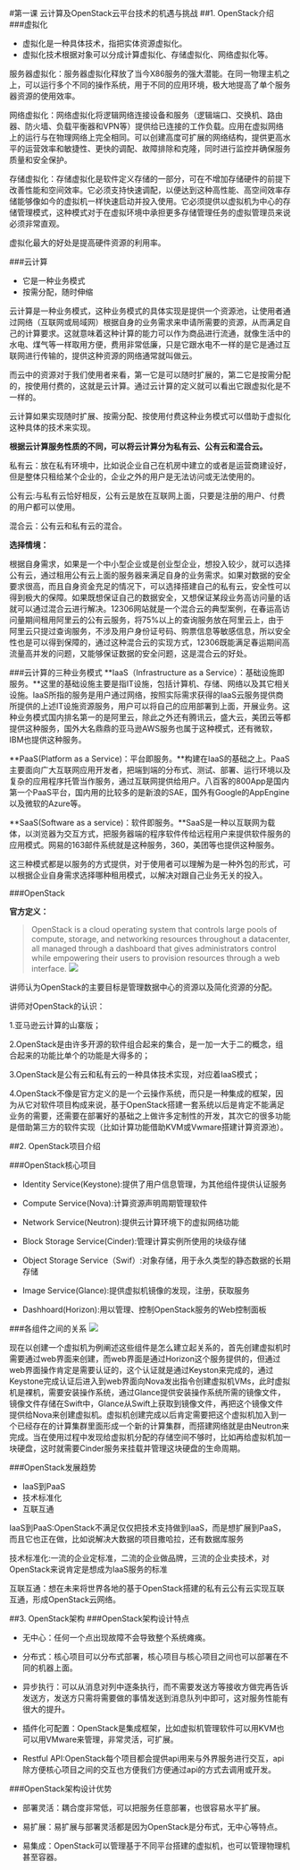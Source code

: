 #第一课 云计算及OpenStack云平台技术的机遇与挑战
##1. OpenStack介绍
###虚拟化
* 虚拟化是一种具体技术，指把实体资源虚拟化。
* 虚拟化技术根据对象可以分成计算虚拟化、存储虚拟化、网络虚拟化等。

服务器虚拟化：服务器虚拟化释放了当今X86服务的强大潜能。在同一物理主机之上，可以运行多个不同的操作系统，用于不同的应用环境，极大地提高了单个服务器资源的使用效率。

网络虚拟化：网络虚拟化将逻辑网络连接设备和服务（逻辑端口、交换机、路由器、防火墙、负载平衡器和VPN等）提供给已连接的工作负载。应用在虚拟网络上的运行与在物理网络上完全相同。可以创建高度可扩展的网络结构，提供更高水平的运营效率和敏捷性、更快的调配、故障排除和克隆，同时进行监控并确保服务质量和安全保护。

存储虚拟化：存储虚拟化是软件定义存储的一部分，可在不增加存储硬件的前提下改善性能和空间效率。它必须支持快速调配，以便达到这种高性能、高空间效率存储能够像如今的虚拟机一样快速启动并投入使用。它必须提供以虚拟机为中心的存储管理模式，这种模式对于在虚拟环境中承担更多存储管理任务的虚拟管理员来说必须非常直观。

虚拟化最大的好处是提高硬件资源的利用率。

###云计算
* 它是一种业务模式
* 按需分配，随时伸缩

云计算是一种业务模式，这种业务模式的具体实现是提供一个资源池，让使用者通过网络（互联网或局域网）根据自身的业务需求来申请所需要的资源，从而满足自己的计算要求。这就意味着这种计算的能力可以作为商品进行流通，就像生活中的水电、煤气等一样取用方便，费用非常低廉，只是它跟水电不一样的是它是通过互联网进行传输的，提供这种资源的网络通常就叫做云。

而云中的资源对于我们使用者来看，第一它是可以随时扩展的，第二它是按需分配的，按使用付费的，这就是云计算。通过云计算的定义就可以看出它跟虚拟化是不一样的。

云计算如果实现随时扩展、按需分配、按使用付费这种业务模式可以借助于虚拟化这种具体的技术来实现。

**根据云计算服务性质的不同，可以将云计算分为私有云、公有云和混合云。**

私有云：放在私有环境中，比如说企业自己在机房中建立的或者是运营商建设好，但是整体只租给某个企业的，企业之外的用户是无法访问或无法使用的。

公有云:与私有云恰好相反，公有云是放在互联网上面，只要是注册的用户、付费的用户都可以使用。

混合云：公有云和私有云的混合。

**选择情境：**

根据自身需求，如果是一个中小型企业或是创业型企业，想投入较少，就可以选择公有云，通过租用公有云上面的服务器来满足自身的业务需求。如果对数据的安全要求很高，而且自身资金充足的情况下，可以选择搭建自己的私有云，安全性可以得到极大的保障。如果既想保证自己的数据安全，又想保证某段业务高访问量的话就可以通过混合云进行解决。12306网站就是一个混合云的典型案例，在春运高访问量期间租用阿里云的公有云服务，将75%以上的查询服务放在阿里云上，由于阿里云只提过查询服务，不涉及用户身份证号码、购票信息等敏感信息，所以安全性也是可以得到保障的，通过这种混合云的实现方式，12306既能满足春运期间高流量高并发的问题，又能够保证数据的安全问题，这是混合云的好处。

###云计算的三种业务模式
**IaaS（Infrastructure as a Service）：基础设施即服务。**这里的基础设施主要是指IT设施，包括计算机、存储、网络以及其它相关设施。IaaS所指的服务是用户通过网络，按照实际需求获得的IaaS云服务提供商所提供的上述IT设施资源服务，用户可以将自己的应用部署到上面，开展业务。这种业务模式国内排名第一的是阿里云，除此之外还有腾讯云，盛大云，美团云等都提供这种服务，国外大名鼎鼎的亚马逊AWS服务也属于这种模式，还有微软，IBM也提供这种服务。

**PaaS(Platform as a Service)：平台即服务。**构建在IaaS的基础之上。PaaS主要面向广大互联网应用开发者，把端到端的分布式、测试、部署、运行环境以及复杂的应用程序托管当作服务，通过互联网提供给用户。八百客的800App是国内第一个PaaS平台，国内用的比较多的是新浪的SAE，国外有Google的AppEngine以及微软的Azure等。

**SaaS(Software as a service)：软件即服务。**SaaS是一种以互联网为载体，以浏览器为交互方式，把服务器端的程序软件传给远程用户来提供软件服务的应用模式。网易的163邮件系统就是这种服务，360，美团等也提供这种服务。

这三种模式都是以服务的方式提供，对于使用者可以理解为是一种外包的形式，可以根据企业自身需求选择哪种租用模式，以解决对跟自己业务无关的投入。

###OpenStack

**官方定义：**
> OpenStack is a cloud operating system that controls large pools of compute, storage, and networking resources throughout a datacenter, all managed through a dashboard that gives administrators control while empowering their users to provision resources through a web interface.
![](https://github.com/Erik-ly/OpenStack-Kilo-Ubuntu14.04/blob/master/lesson-01/images/openstack-software-diagram.png)


讲师认为OpenStack的主要目标是管理数据中心的资源以及简化资源的分配。

讲师对OpenStack的认识：

1.亚马逊云计算的山寨版；

2.OpenStack是由许多开源的软件组合起来的集合，是一加一大于二的概念，组合起来的功能比单个的功能是大得多的；

3.OpenStack是公有云和私有云的一种具体技术实现，对应着IaaS模式；

4.OpenStack不像是官方定义的是一个云操作系统，而只是一种集成的框架，因为从它对软件项目构成来说，基于OpenStack搭建一套系统以后是肯定不能满足业务的需要，还需要在部署好的基础之上做许多定制性的开发，其次它的很多功能是借助第三方的软件实现（比如计算功能借助KVM或Vwmare搭建计算资源池）。

##2. OpenStack项目介绍

###OpenStack核心项目
* Identity Service(Keystone):提供了用户信息管理，为其他组件提供认证服务

* Compute Service(Nova):计算资源声明周期管理软件

* Network Service(Neutron):提供云计算环境下的虚拟网络功能

* Block Storage Service(Cinder):管理计算实例所使用的块级存储

* Object Storage Service（Swif）:对象存储，用于永久类型的静态数据的长期存储

* Image Service(Glance):提供虚拟机镜像的发现，注册，获取服务

* Dashhoard(Horizon):用以管理、控制OpenStack服务的Web控制面板

###各组件之间的关系
![](https://github.com/Erik-ly/OpenStack-Kilo-Ubuntu14.04/blob/master/lesson-01/images/openstack-projects-relationship.png)

现在以创建一个虚拟机为例阐述这些组件是怎么建立起关系的，首先创建虚拟机时需要通过web界面来创建，而web界面是通过Horizon这个服务提供的，但通过web界面操作肯定是需要认证的，这个认证就是通过Keyston来完成的，通过Keystone完成认证后进入到web界面向Nova发出指令创建虚拟机VMs，此时虚拟机是裸机，需要安装操作系统，通过Glance提供安装操作系统所需的镜像文件，镜像文件存储在Swift中，Glance从Swift上获取到镜像文件，再把这个镜像文件提供给Nova来创建虚拟机。虚拟机创建完成以后肯定需要把这个虚拟机加入到一个已经存在的计算集群里面形成一个新的计算集群，而搭建网络就是由Neutron来完成。当在使用过程中发现给虚拟机分配的存储空间不够时，比如再给虚拟机加一块硬盘，这时就需要Cinder服务来挂载并管理这块硬盘的生命周期。

###OpenStack发展趋势
* IaaS到PaaS
* 技术标准化
* 互联互通

IaaS到PaaS:OpenStack不满足仅仅把技术支持做到IaaS，而是想扩展到PaaS，而且它也正在做，比如说解决大数据的项目撒哈拉，还有数据库服务

技术标准化:一流的企业定标准，二流的企业做品牌，三流的企业卖技术，对OpenStack来说肯定是想成为IaaS服务的标准

互联互通：想在未来将世界各地的基于OpenStack搭建的私有云公有云实现互联互通，形成OpenStack云网络。

##3. OpenStack架构
###OpenStack架构设计特点
* 无中心：任何一个点出现故障不会导致整个系统瘫痪。

* 分布式：核心项目可以分布式部署，核心项目与核心项目之间也可以部署在不同的机器上面。

* 异步执行：可以从消息对列中逐条执行，而不需要发送方等接收方做完再告诉发送方，发送方只需将需要做的事情发送到消息队列中即可，这对服务性能有很大的提升。

* 插件化可配置：OpenStack是集成框架，比如虚拟机管理软件可以用KVM也可以用VMware来管理，非常灵活，可扩展。

* Restful API:OpenStack每个项目都会提供api用来与外界服务进行交互，api除方便核心项目之间的交互也方便我们方便通过api的方式去调用或开发。

###OpenStack架构设计优势
* 部署灵活：耦合度非常低，可以把服务任意部署，也很容易水平扩展。

* 易扩展：易扩展与部署灵活都是因为OpenStack是分布式，无中心等特点。

* 易集成：OpenStack可以管理基于不同平台搭建的虚拟机，也可以管理物理机甚至容器。









